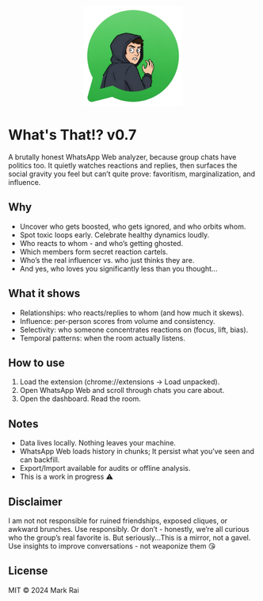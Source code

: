 <p align="center">
  <img src="logo.png" alt="What's That!?" width="200" />
</p>

# What's That!? v0.7

A brutally honest WhatsApp Web analyzer, because group chats have politics too. It quietly watches reactions and replies, then surfaces the social gravity you feel but can’t quite prove: favoritism, marginalization, and influence.

## Why
- Uncover who gets boosted, who gets ignored, and who orbits whom.
- Spot toxic loops early. Celebrate healthy dynamics loudly.
- Who reacts to whom - and who’s getting ghosted.
- Which members form secret reaction cartels.
- Who’s the real influencer vs. who just thinks they are.
- And yes, who loves you significantly less than you thought...


## What it shows
- Relationships: who reacts/replies to whom (and how much it skews).
- Influence: per-person scores from volume and consistency.
- Selectivity: who someone concentrates reactions on (focus, lift, bias).
- Temporal patterns: when the room actually listens.

## How to use 
1. Load the extension (chrome://extensions → Load unpacked).
2. Open WhatsApp Web and scroll through chats you care about.
3. Open the dashboard. Read the room.

## Notes
- Data lives locally. Nothing leaves your machine.
- WhatsApp Web loads history in chunks; It persist what you’ve seen and can backfill.
- Export/Import available for audits or offline analysis.
- This is a work in progress ⚠️

## Disclaimer
I am not not responsible for ruined friendships, exposed cliques, or awkward brunches.
Use responsibly. Or don’t - honestly, we’re all curious who the group’s real favorite is. But seriously...This is a mirror, not a gavel. Use insights to improve conversations - not weaponize them 😘



## License
MIT © 2024 Mark Rai

